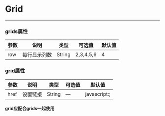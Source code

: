 # Grid
---

<Common-Democode title="基本用法" description="">
  <ClientOnly>
  <grid-grid></grid-grid>
  </ClientOnly>
  
  <highlight-code slot="codeText" lang="vue">
    <template>
      <div>
        <g-grids row='6'>
          <g-grid herf='https://github.com/GGBeng1/GGbengUI'>
              <span slot="icon" class="g__icon--phone"></span>
              <span slot="text">手机</span>
          </g-grid>
          <g-grid>
              <span slot="icon" class="g__icon--lbsfill"></span>
              <span slot="text">位置</span>
          </g-grid>
          <g-grid>
              <span slot="icon" class="g__icon--lock"></span>
              <span slot="text">密码</span>
          </g-grid>
          <g-grid>
              <span slot="icon" class="g__icon--qrcode"></span>
              <span slot="text">扫码</span>
          </g-grid>
          <g-grid>
              <span slot="icon" class="g__icon--date"></span>
              <span slot="text">时间</span>
          </g-grid>
          <g-grid>
              <span slot="icon" class="g__icon--contact"></span>
              <span slot="text">电话</span>
          </g-grid>
        </g-grids>
      </div>
    </template>
  </highlight-code>
</Common-Democode>

### grids属性
| 参数      | 说明    | 类型      | 可选值       | 默认值   |
|---------- |-------- |---------- |-------------  |-------- |
| row    | 每行显示列数   | String  |  2,3,4,5,6 |  4   |

### grid属性
| 参数      | 说明    | 类型      | 可选值       | 默认值   |
|---------- |-------- |---------- |-------------  |-------- |
| href     | 设置链接   | String  |  — | javascript:;   |
#### grid应配合grids一起使用